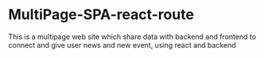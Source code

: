 # MultiPage-SPA-react-route
This is a multipage web site which share data with backend and frontend to connect and give user news and new event, using react and backend
